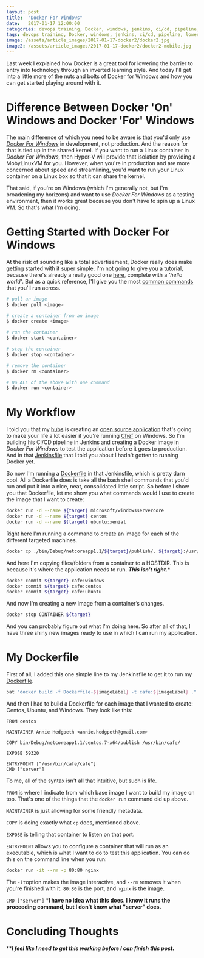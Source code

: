 ```yaml
---
layout: post
title:  "Docker For Windows"
date:   2017-01-17 12:00:00
categories: devops training, Docker, windows, jenkins, ci/cd, pipeline, Learning
tags: devops training, Docker, windows, jenkins, ci/cd, pipeline, lowering the barrier to entry, learning
image: /assets/article_images/2017-01-17-docker2/docker2.jpg
image2: /assets/article_images/2017-01-17-docker2/docker2-mobile.jpg
---
```

Last week I explained how Docker is a great tool for lowering the barrier to entry into technology through an inverted learning style. And today I'll get into a little more of the nuts and bolts of Docker for Windows and how you can get started playing around with it.

# Difference Between Docker 'On' Windows and Docker 'For' Windows
The main difference of which you need to be aware is that you'd only use [*Docker For Windows*](https://docs.docker.com/docker-for-windows/) in development, not production. And the reason for that is tied up in the shared kernel. If you want to run a Linux container in *Docker For Windows*, then Hyper-V will provide that isolation by providing a MobyLinuxVM for you. However, when you're in production and are more concerned about speed and streamlining, you'd want to run your Linux container on a Linux box so that it can share the kernel.

That said, if you're on Windows (which I'm generally not, but I'm broadening my horizons) and want to use *Docker For Windows* as a testing environment, then it works great because you don't have to spin up a Linux VM. So that's what I'm doing.

# Getting Started with Docker For Windows
At the risk of sounding like a total advertisement, Docker really does make getting started with it super simple. I'm not going to give you a tutorial, because there's already a really good one [here](https://docs.docker.com/docker-for-windows/), complete with a *'hello world'*. But as a quick reference, I'll give you the most [common commands](https://docs.docker.com/engine/reference/commandline/) that you'll run across.

```bash
# pull an image
$ docker pull <image>

# create a container from an image
$ docker create <image>

# run the container
$ docker start <container>

# stop the container
$ docker stop <container>

# remove the container
$ docker rm <container>

# Do ALL of the above with one command
$ docker run <container>
```

# My Workflow
I told you that my [hubs](http://hedge-ops.com) is creating an [open source application](https://github.com/mhedgpeth/cafe/) that's going to make your life a lot easier if you're running [Chef](https://chef.io) on Windows. So I'm building his CI/CD pipeline in Jenkins and creating a Docker image in *Docker For Windows* to test the application before it goes to production. And in that [Jenkinsfile](http://www.anniehedgie.com/jenkinsfile) that I told you about I hadn't gotten to running Docker yet. 

So now I'm running a [Dockerfile](https://docs.docker.com/engine/reference/builder/) in that Jenkinsfile, which is pretty darn cool. All a Dockerfile does is take all the bash shell commands that you'd run and put it into a nice, neat, consolidated little script. So before I show you that Dockerfile, let me show you what commands would I use to create the image that I want to create:

```bash
docker run -d --name ${target} microsoft/windowsservercore
docker run -d --name ${target} centos
docker run -d --name ${target} ubuntu:xenial
```

Right here I'm running a command to create an image for each of the different targeted machines.

```bash
docker cp ./bin/Debug/netcoreapp1.1/${target}/publish/. ${target}:/usr/share/cafe
```

And here I'm copying files/folders from a container to a HOSTDIR. This is because it's where the application needs to run. *************This isn't right.**************

```bash
docker commit ${target} cafe:windows
docker commit ${target} cafe:centos
docker commit ${target} cafe:ubuntu
```

And now I'm creating a new image from a container’s changes.

```bash
docker stop CONTAINER ${target}
```

And you can probably figure out what I'm doing here. So after all of that, I have three shiny new images ready to use in which I can run my application.

# My Dockerfile
First of all, I added this one simple line to my Jenkinsfile to get it to run my [Dockerfile](https://docs.docker.com/engine/reference/builder/).

```groovy
bat "docker build -f Dockerfile-${imageLabel} -t cafe:${imageLabel} ."
```

And then I had to build a Dockerfile for each image that I wanted to create: Centos, Ubuntu, and Windows. They look like this:

```
FROM centos

MAINTAINER Annie Hedgpeth <annie.hedgpeth@gmail.com>

COPY bin/Debug/netcoreapp1.1/centos.7-x64/publish /usr/bin/cafe/

EXPOSE 59320

ENTRYPOINT ["/usr/bin/cafe/cafe"]
CMD ["server"]
```

To me, all of the syntax isn't all that intuitive, but such is life. 

`FROM` is where I indicate from which base image I want to build my image on top. That's one of the things that the `docker run` command did up above.

`MAINTAINER` is just allowing for some friendly metadata.

`COPY` is doing exactly what `cp` does, mentioned above.

`EXPOSE` is telling that container to listen on that port.

`ENTRYPOINT` allows you to configure a container that will run as an executable, which is what I want to do to test this application. You can do this on the command line when you run:

```bash
docker run -it --rm -p 80:80 nginx
```

The `-it`option makes the image interactive, and `--rm` removes it when you're finished with it. `80:80` is the port, and `nginx` is the image.

`CMD ["server"]` *****************I have no idea what this does. I know it runs the proceeding command, but I don't know what "server" does.****************

# Concluding Thoughts
***********************I feel like I need to get this working before I can finish this post.*********************
